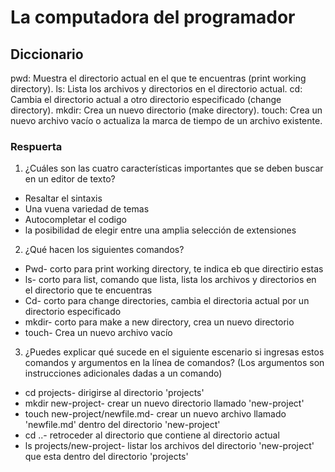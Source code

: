 # La computadora del programador

## Diccionario
pwd: Muestra el directorio actual en el que te encuentras (print working directory).
ls: Lista los archivos y directorios en el directorio actual.
cd: Cambia el directorio actual a otro directorio especificado (change directory).
mkdir: Crea un nuevo directorio (make directory).
touch: Crea un nuevo archivo vacío o actualiza la marca de tiempo de un archivo existente.

### Respuerta

1. ¿Cuáles son las cuatro características importantes que se deben buscar en un editor de texto?
- Resaltar el sintaxis
- Una vuena variedad de temas
- Autocompletar el codigo
- la posibilidad de elegir entre una amplia selección de extensiones
2. ¿Qué hacen los siguientes comandos?
- Pwd- corto para print working directory, te indica eb que directirio estas
- ls- corto para list, comando que lista, lista los archivos y directorios en el directorio que te encuentras
- Cd- corto para change directories, cambia el directoria actual por un directorio especificado
- mkdir- corto para make a new directory, crea un nuevo directorio
- touch- Crea un nuevo archivo vacío 
3. ¿Puedes explicar qué sucede en el siguiente escenario si ingresas estos comandos y argumentos en la línea de comandos? (Los argumentos son instrucciones adicionales dadas a un comando)
- cd projects- dirigirse al directorio 'projects'
- mkdir new-project- crear un nuevo directorio llamado 'new-project'
- touch new-project/newfile.md- crear un nuevo archivo llamado 'newfile.md' dentro del directorio 'new-project'
- cd ..- retroceder al directorio que contiene al directorio actual
- ls projects/new-project- listar los archivos del directorio 'new-project' que esta dentro del directorio 'projects'
